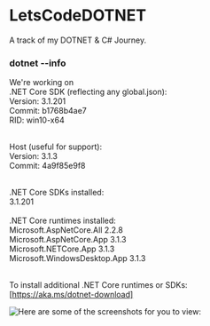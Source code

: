 # LetsCodeDOTNET
A track of my DOTNET &amp; C# Journey.

### dotnet --info 
We're working on</br>
.NET Core SDK (reflecting any global.json):</br>
 Version:   3.1.201</br>
 Commit:    b1768b4ae7</br>
 RID:         win10-x64</br>
</br>

Host (useful for support):</br>
  Version: 3.1.3</br>
  Commit:  4a9f85e9f8</br>
  </br>
 
.NET Core SDKs installed:</br>
  3.1.201 </br>
</br>
.NET Core runtimes installed:</br>
  Microsoft.AspNetCore.All 2.2.8 </br>
  Microsoft.AspNetCore.App 3.1.3 </br>
  Microsoft.NETCore.App 3.1.3 </br>
  Microsoft.WindowsDesktop.App 3.1.3</br> 
</br> 

To install additional .NET Core runtimes or SDKs:</br>
  [https://aka.ms/dotnet-download]
 </br> 
 
 ![Here are some of the screenshots for you to view:](https://github.com/kudoabhijeet/LetsCodeDOTNET/issues/12)
  

